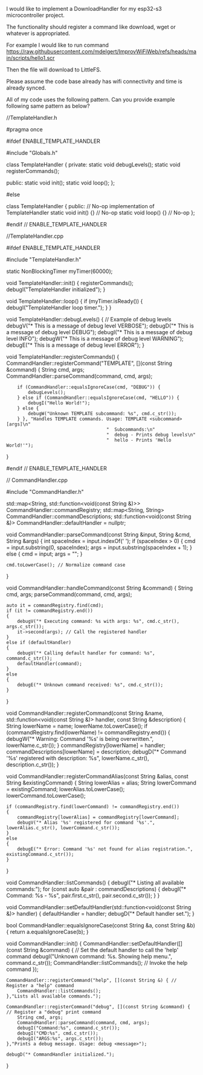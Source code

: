 I would like to implement a DownloadHandler for my esp32-s3 microcontroller project.

The functionality should register a command like download, wget or whatever is appropriated.

For example I would like to run command https://raw.githubusercontent.com/mdelgert/ImprovWiFiWeb/refs/heads/main/scripts/hello1.scr

Then the file will download to LittleFS.

Please assume the code base already has wifi connectivity and time is already synced.

All of my code uses the following pattern. Can you provide example following same pattern as below?

//TemplateHandler.h

#pragma once

#ifdef ENABLE_TEMPLATE_HANDLER

#include "Globals.h"

class TemplateHandler
{
private:
    static void debugLevels();
    static void registerCommands();

public:
    static void init();
    static void loop();
};

#else

class TemplateHandler { 
public: // No-op implementation of TemplateHandler
    static void init() {} // No-op
    static void loop() {} // No-op
};

#endif // ENABLE_TEMPLATE_HANDLER

//TemplateHandler.cpp

#ifdef ENABLE_TEMPLATE_HANDLER

#include "TemplateHandler.h"

static NonBlockingTimer myTimer(60000);

void TemplateHandler::init()
{
    registerCommands();
    debugI("TemplateHandler initialized");
}

void TemplateHandler::loop()
{
    if (myTimer.isReady())
    {
        debugI("TemplateHandler loop timer.");
    }
}

void TemplateHandler::debugLevels()
{
    // Example of debug levels
    debugV("* This is a message of debug level VERBOSE");
    debugD("* This is a message of debug level DEBUG");
    debugI("* This is a message of debug level INFO");
    debugW("* This is a message of debug level WARNING");
    debugE("* This is a message of debug level ERROR");
}

void TemplateHandler::registerCommands()
{
    CommandHandler::registerCommand("TEMPLATE", [](const String &command)
                                    {
        String cmd, args;
        CommandHandler::parseCommand(command, cmd, args);

        if (CommandHandler::equalsIgnoreCase(cmd, "DEBUG")) {
            debugLevels();
        } else if (CommandHandler::equalsIgnoreCase(cmd, "HELLO")) {
            debugI("Hello World!");
        } else {
            debugW("Unknown TEMPLATE subcommand: %s", cmd.c_str());
        } }, "Handles TEMPLATE commands. Usage: TEMPLATE <subcommand> [args]\n"
                                         "  Subcommands:\n"
                                         "  debug - Prints debug levels\n"
                                         "  hello - Prints 'Hello World!'");
}

#endif // ENABLE_TEMPLATE_HANDLER

// CommandHandler.cpp

#include "CommandHandler.h"

std::map<String, std::function<void(const String &)>> CommandHandler::commandRegistry;
std::map<String, String> CommandHandler::commandDescriptions;
std::function<void(const String &)> CommandHandler::defaultHandler = nullptr;

void CommandHandler::parseCommand(const String &input, String &cmd, String &args)
{
    int spaceIndex = input.indexOf(' ');
    if (spaceIndex > 0)
    {
        cmd = input.substring(0, spaceIndex);
        args = input.substring(spaceIndex + 1);
    }
    else
    {
        cmd = input;
        args = "";
    }

    cmd.toLowerCase(); // Normalize command case
}

void CommandHandler::handleCommand(const String &command)
{
    String cmd, args;
    parseCommand(command, cmd, args);

    auto it = commandRegistry.find(cmd);
    if (it != commandRegistry.end())
    {
        debugV("* Executing command: %s with args: %s", cmd.c_str(), args.c_str());
        it->second(args); // Call the registered handler
    }
    else if (defaultHandler)
    {
        debugV("* Calling default handler for command: %s", command.c_str());
        defaultHandler(command);
    }
    else
    {
        debugE("* Unknown command received: %s", cmd.c_str());
    }
}

void CommandHandler::registerCommand(const String &name, std::function<void(const String &)> handler, const String &description)
{
    String lowerName = name;
    lowerName.toLowerCase();
    if (commandRegistry.find(lowerName) != commandRegistry.end())
    {
        debugW("* Warning: Command '%s' is being overwritten.", lowerName.c_str());
    }
    commandRegistry[lowerName] = handler;
    commandDescriptions[lowerName] = description;
    debugD("* Command '%s' registered with description: %s", lowerName.c_str(), description.c_str());
}

void CommandHandler::registerCommandAlias(const String &alias, const String &existingCommand)
{
    String lowerAlias = alias;
    String lowerCommand = existingCommand;
    lowerAlias.toLowerCase();
    lowerCommand.toLowerCase();

    if (commandRegistry.find(lowerCommand) != commandRegistry.end())
    {
        commandRegistry[lowerAlias] = commandRegistry[lowerCommand];
        debugV("* Alias '%s' registered for command '%s'.", lowerAlias.c_str(), lowerCommand.c_str());
    }
    else
    {
        debugE("* Error: Command '%s' not found for alias registration.", existingCommand.c_str());
    }
}

void CommandHandler::listCommands()
{
    debugI("* Listing all available commands:");
    for (const auto &pair : commandDescriptions)
    {
        debugI("* Command: %s - %s", pair.first.c_str(), pair.second.c_str());
    }
}

void CommandHandler::setDefaultHandler(std::function<void(const String &)> handler)
{
    defaultHandler = handler;
    debugD("* Default handler set.");
}

bool CommandHandler::equalsIgnoreCase(const String &a, const String &b)
{
    return a.equalsIgnoreCase(b);
}

void CommandHandler::init()
{
    CommandHandler::setDefaultHandler([](const String &command) { // Set the default handler to call the 'help' command
        debugI("Unknown command: %s. Showing help menu.", command.c_str());
        CommandHandler::listCommands(); // Invoke the help command
    });

    CommandHandler::registerCommand("help", [](const String &) { // Register a "help" command
        CommandHandler::listCommands();
    },"Lists all available commands.");

    CommandHandler::registerCommand("debug", [](const String &command) { // Register a "debug" print command
        String cmd, args;
        CommandHandler::parseCommand(command, cmd, args);
        debugI("Command:%s", command.c_str());
        debugI("CMD:%s", cmd.c_str());
        debugI("ARGS:%s", args.c_str());
    },"Prints a debug message. Usage: debug <message>");

    debugD("* CommandHandler initialized.");
}